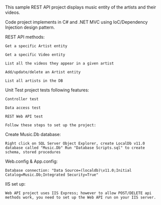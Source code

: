 This sample REST API project displays music entity of the artists and their videos.

Code project implements in C# and .NET MVC using IoC/Dependency Injection design pattern.

REST API methods:

    Get a specific Artist entity
    
    Get a specific Video entity
    
    List all the videos they appear in a given artist
    
    Add/update/delete an Artist entity
    
    List all artists in the DB

Unit Test project tests following features:

    Controller test
    
    Data access test
    
    REST Web API test
    
    Follow these steps to set up the project:

Create Music.Db database: 

    Right click on SQL Server Object Explorer, create LocalDb v11.0 database called "Music.Db" Run "Database Scripts.sql" to create schema, stored procedures

Web.config & App.config: 

    Database connection: "Data Source=(localdb)\v11.0;Initial Catalog=Music.Db;Integrated Security=True"

IIS set up:

    Web API project uses IIS Express; however to allow POST/DELETE api methods work, you need to set up the Web API run on your IIS server.
